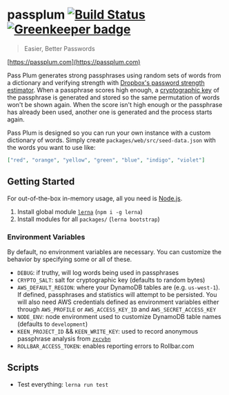 # passplum [![Build Status](https://travis-ci.org/maxbeatty/passplum.svg)](https://travis-ci.org/maxbeatty/passplum) [![Greenkeeper badge](https://badges.greenkeeper.io/maxbeatty/passplum.svg)](https://greenkeeper.io/)

> Easier, Better Passwords

[https://passplum.com](https://passplum.com)

Pass Plum generates strong passphrases using random sets of words from a dictionary and verifying strength with [Dropbox's password strength estimator](https://github.com/dropbox/zxcvbn). When a passphrase scores high enough, a [cryptographic key](https://en.wikipedia.org/wiki/PBKDF2) of the passphrase is generated and stored so the same permutation of words won't be shown again. When the score isn't high enough or the passphrase has already been used, another one is generated and the process starts again.

Pass Plum is designed so you can run your own instance with a custom dictionary of words. Simply create `packages/web/src/seed-data.json` with the words you want to use like:

```json
["red", "orange", "yellow", "green", "blue", "indigo", "violet"]
```

## Getting Started

For out-of-the-box in-memory usage, all you need is [Node.js](https://nodejs.org/en/).

1. Install global module [`lerna`](https://www.npmjs.com/package/lerna) (`npm i -g lerna`)
2. Install modules for all `packages/` (`lerna bootstrap`)

### Environment Variables

By default, no environment variables are necessary. You can customize the behavior by specifying some or all of these.

- `DEBUG`: if truthy, will log words being used in passphrases
- `CRYPTO_SALT`: salt for cryptographic key (defaults to random bytes)
- `AWS_DEFAULT_REGION`: where your DynamoDB tables are (e.g. `us-west-1`). If defined, passphrases and statistics will attempt to be persisted. You will also need AWS credentials defined as environment variables either through `AWS_PROFILE` or `AWS_ACCESS_KEY_ID` and `AWS_SECRET_ACCESS_KEY`
- `NODE_ENV`: node environment used to customize DynamoDB table names (defaults to `development`)
- `KEEN_PROJECT_ID` && `KEEN_WRITE_KEY`: used to record anonymous passphrase analysis from [`zxcvbn`](https://github.com/dropbox/zxcvbn)
- `ROLLBAR_ACCESS_TOKEN`: enables reporting errors to Rollbar.com

## Scripts

- Test everything: `lerna run test`
